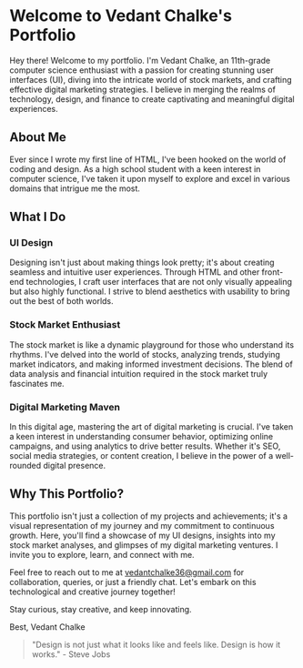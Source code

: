 # Welcome to Vedant Chalke's Portfolio



Hey there! Welcome to my portfolio. I'm Vedant Chalke, an 11th-grade computer science enthusiast with a passion for creating stunning user interfaces (UI), diving into the intricate world of stock markets, and crafting effective digital marketing strategies. I believe in merging the realms of technology, design, and finance to create captivating and meaningful digital experiences.

## About Me

Ever since I wrote my first line of HTML, I've been hooked on the world of coding and design. As a high school student with a keen interest in computer science, I've taken it upon myself to explore and excel in various domains that intrigue me the most.

## What I Do

### UI Design

Designing isn't just about making things look pretty; it's about creating seamless and intuitive user experiences. Through HTML and other front-end technologies, I craft user interfaces that are not only visually appealing but also highly functional. I strive to blend aesthetics with usability to bring out the best of both worlds.

### Stock Market Enthusiast

The stock market is like a dynamic playground for those who understand its rhythms. I've delved into the world of stocks, analyzing trends, studying market indicators, and making informed investment decisions. The blend of data analysis and financial intuition required in the stock market truly fascinates me.

### Digital Marketing Maven

In this digital age, mastering the art of digital marketing is crucial. I've taken a keen interest in understanding consumer behavior, optimizing online campaigns, and using analytics to drive better results. Whether it's SEO, social media strategies, or content creation, I believe in the power of a well-rounded digital presence.

## Why This Portfolio?

This portfolio isn't just a collection of my projects and achievements; it's a visual representation of my journey and my commitment to continuous growth. Here, you'll find a showcase of my UI designs, insights into my stock market analyses, and glimpses of my digital marketing ventures. I invite you to explore, learn, and connect with me.

Feel free to reach out to me at [vedantchalke36@gmail.com](mailto:vedantchalke36@gmail.com) for collaboration, queries, or just a friendly chat. Let's embark on this technological and creative journey together!

Stay curious, stay creative, and keep innovating.

Best,
Vedant Chalke

> "Design is not just what it looks like and feels like. Design is how it works." - Steve Jobs
